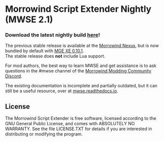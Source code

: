 # Morrowind Script Extender Nightly (MWSE 2.1)

### Download the latest nightly build [here](https://nullcascade.com/mwse/mwse-dev.zip)!

The previous stable release is available at the  [Morrowind Nexus](https://www.nexusmods.com/morrowind/mods/45468), but is now bundled by default with [MGE XE 0.10.1](https://www.nexusmods.com/morrowind/mods/41102).  
The stable release does **not** include Lua support.

For mod authors, the best way to learn MWSE and get assistance is to ask questions in the #mwse channel of the [Morrowind Modding Community Discord](https://discord.gg/nTF2PZR).

The existing documentation is incomplete and partially outdated, but it can still be a useful resource, over at [mwse.readthedocs.io](https://mwse.readthedocs.io/en/latest/).

## License
The Morrowind Script Extender is free software, licensed according to the GNU General Public License, and comes with ABSOLUTELY NO WARRANTY. See the file LICENSE.TXT for details if you are interested in distributing or modifying the program.
